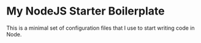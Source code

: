 # My NodeJS Starter Boilerplate

This is a minimal set of configuration files that I use to start writing code in Node.

